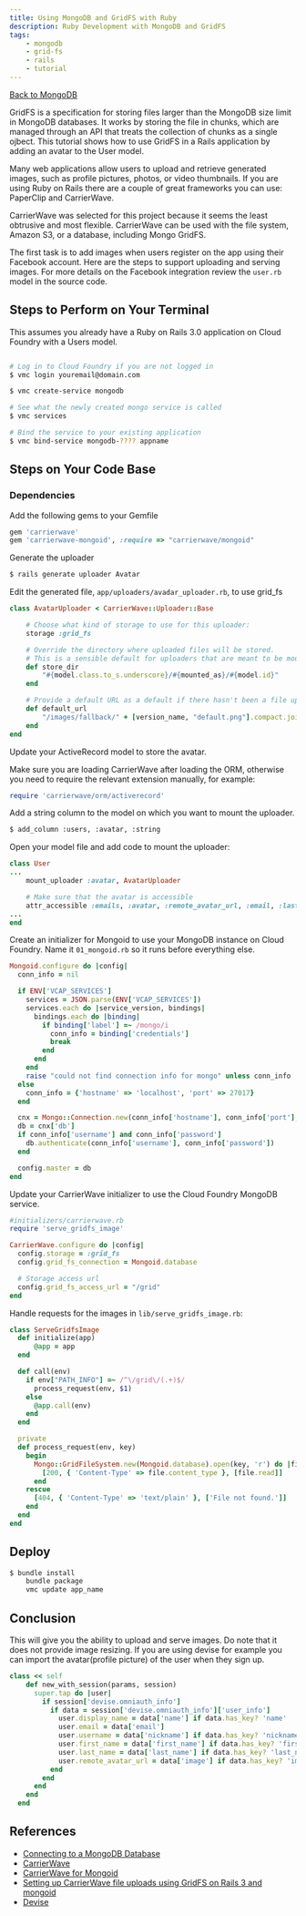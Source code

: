 ```yaml
---
title: Using MongoDB and GridFS with Ruby
description: Ruby Development with MongoDB and GridFS
tags:
    - mongodb
    - grid-fs
    - rails
    - tutorial
---
```


[Back to MongoDB](/services/mongodb/mongodb.html)

GridFS is a specification for storing files larger than the MongoDB size limit in MongoDB databases. It works by storing the file in chunks, which are managed through an API that treats the collection of chunks as a single ojbect. This tutorial shows how to use GridFS in a Rails application by adding an avatar to the User model.

Many web applications allow users to upload and retrieve generated images, such as profile pictures, photos, or video thumbnails. If you are using Ruby on Rails there are a couple of great frameworks you can use: PaperClip and CarrierWave.

CarrierWave was selected for this project because it seems the least obtrusive and most flexible. CarrierWave can be used with the file system, Amazon S3, or a database, including Mongo GridFS.

The first task is to add images when users register on the app using their Facebook account. Here are the steps to support uploading and serving images. For more details on the Facebook integration review the `user.rb` model in the source code.

## Steps to Perform on Your Terminal

This assumes you already have a Ruby on Rails 3.0 application on Cloud Foundry with a Users model.

```bash

# Log in to Cloud Foundry if you are not logged in
$ vmc login youremail@domain.com

$ vmc create-service mongodb

# See what the newly created mongo service is called
$ vmc services

# Bind the service to your existing application
$ vmc bind-service mongodb-???? appname

```

## Steps on Your Code Base

### Dependencies

Add the following gems to your Gemfile

``` ruby
gem 'carrierwave'
gem 'carrierwave-mongoid', :require => "carrierwave/mongoid"
```

Generate the uploader

```bash
$ rails generate uploader Avatar
```

Edit the generated file, `app/uploaders/avadar_uploader.rb`, to use grid_fs

``` ruby
class AvatarUploader < CarrierWave::Uploader::Base

    # Choose what kind of storage to use for this uploader:
    storage :grid_fs

    # Override the directory where uploaded files will be stored.
    # This is a sensible default for uploaders that are meant to be mounted:
    def store_dir
        "#{model.class.to_s.underscore}/#{mounted_as}/#{model.id}"
    end

    # Provide a default URL as a default if there hasn't been a file uploaded:
    def default_url
        "/images/fallback/" + [version_name, "default.png"].compact.join('_')
    end
end
```

Update your ActiveRecord model to store the avatar.

Make sure you are loading CarrierWave after loading the ORM, otherwise you need to require the relevant extension manually, for example:

``` ruby
require 'carrierwave/orm/activerecord'
```

Add a string column to the model on which you want to mount the uploader.

```bash
$ add_column :users, :avatar, :string
```

Open your model file and add code to mount the uploader:

``` ruby
class User
...
    mount_uploader :avatar, AvatarUploader

    # Make sure that the avatar is accessible
    attr_accessible :emails, :avatar, :remote_avatar_url, :email, :last_name #....
...
end
```

Create an initializer for Mongoid to use your MongoDB instance on Cloud Foundry. Name it `01_mongoid.rb` so it runs before everything else.

``` ruby
Mongoid.configure do |config|
  conn_info = nil

  if ENV['VCAP_SERVICES']
    services = JSON.parse(ENV['VCAP_SERVICES'])
    services.each do |service_version, bindings|
      bindings.each do |binding|
        if binding['label'] =~ /mongo/i
          conn_info = binding['credentials']
          break
        end
      end
    end
    raise "could not find connection info for mongo" unless conn_info
  else
    conn_info = {'hostname' => 'localhost', 'port' => 27017}
  end

  cnx = Mongo::Connection.new(conn_info['hostname'], conn_info['port'], :pool_size => 5, :timeout => 5)
  db = cnx['db']
  if conn_info['username'] and conn_info['password']
    db.authenticate(conn_info['username'], conn_info['password'])
  end

  config.master = db
end
```

Update your CarrierWave initializer to use the Cloud Foundry MongoDB service.

``` ruby
#initializers/carrierwave.rb
require 'serve_gridfs_image'

CarrierWave.configure do |config|
  config.storage = :grid_fs
  config.grid_fs_connection = Mongoid.database

  # Storage access url
  config.grid_fs_access_url = "/grid"
end
```

Handle requests for the images in `lib/serve_gridfs_image.rb`:

``` ruby
class ServeGridfsImage
  def initialize(app)
      @app = app
  end

  def call(env)
    if env["PATH_INFO"] =~ /^\/grid\/(.+)$/
      process_request(env, $1)
    else
      @app.call(env)
    end
  end

  private
  def process_request(env, key)
    begin
      Mongo::GridFileSystem.new(Mongoid.database).open(key, 'r') do |file|
        [200, { 'Content-Type' => file.content_type }, [file.read]]
      end
    rescue
      [404, { 'Content-Type' => 'text/plain' }, ['File not found.']]
    end
  end
end
```

## Deploy

```bash
$ bundle install
    bundle package
    vmc update app_name
```

## Conclusion

This will give you the ability to upload and serve images. Do note that it does not provide image resizing. If you are using devise for example you can import the avatar(profile picture) of the user when they sign up.

``` ruby
class << self
    def new_with_session(params, session)
      super.tap do |user|
        if session['devise.omniauth_info']
          if data = session['devise.omniauth_info']['user_info']
            user.display_name = data['name'] if data.has_key? 'name'
            user.email = data['email']
            user.username = data['nickname'] if data.has_key? 'nickname'
            user.first_name = data['first_name'] if data.has_key? 'first_name'
            user.last_name = data['last_name'] if data.has_key? 'last_name'
            user.remote_avatar_url = data['image'] if data.has_key? 'image'
          end
        end
      end
    end
  end
```

## References

+ [Connecting to a MongoDB Database](http://support.cloudfoundry.com/entries/20016922-connecting-to-a-mongo-db)
+ [CarrierWave](https://github.com/jnicklas/carrierwave)
+ [CarrierWave for Mongoid](https://github.com/jnicklas/carrierwave-mongoid)
+ [Setting up CarrierWave file uploads using GridFS on Rails 3 and mongoid](http://antekpiechnik.com/posts/setting-up-carrierwave-file-uploads-using-gridfs-on-rails-3-and-mongoid)
+ [Devise](https://github.com/plataformatec/devise)